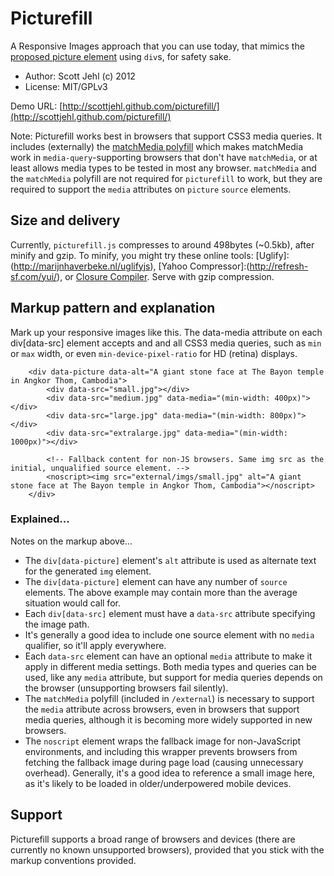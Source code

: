# Picturefill

A Responsive Images approach that you can use today, that mimics the [proposed picture element](http://www.w3.org/community/respimg/wiki/Picture_Element_Proposal) using `div`s, for safety sake.

* Author: Scott Jehl (c) 2012
* License: MIT/GPLv3

Demo URL: [http://scottjehl.github.com/picturefill/](http://scottjehl.github.com/picturefill/)

Note: Picturefill works best in browsers that support CSS3 media queries. It includes (externally) the [matchMedia polyfill](https://github.com/paulirish/matchMedia.js/) which makes matchMedia work in `media-query`-supporting browsers that don't have `matchMedia`, or at least allows media types to be tested in most any browser. `matchMedia` and the `matchMedia` polyfill are not required for `picturefill` to work, but they are required to support the `media` attributes on `picture` `source` elements.

## Size and delivery

Currently, `picturefill.js` compresses to around 498bytes (~0.5kb), after minify and gzip. To minify, you might try these online tools: [Uglify]:(http://marijnhaverbeke.nl/uglifyjs), [Yahoo Compressor]:(http://refresh-sf.com/yui/), or [Closure Compiler](http://closure-compiler.appspot.com/home). Serve with gzip compression.

## Markup pattern and explanation

Mark up your responsive images like this. The data-media attribute on each div[data-src] element accepts and and all CSS3 media queries, such as `min` or `max` width, or even `min-device-pixel-ratio` for HD (retina) displays. 

		<div data-picture data-alt="A giant stone face at The Bayon temple in Angkor Thom, Cambodia">
			<div data-src="small.jpg"></div>
			<div data-src="medium.jpg" data-media="(min-width: 400px)"></div>
			<div data-src="large.jpg" data-media="(min-width: 800px)"></div>
			<div data-src="extralarge.jpg" data-media="(min-width: 1000px)"></div>

			<!-- Fallback content for non-JS browsers. Same img src as the initial, unqualified source element. -->
			<noscript><img src="external/imgs/small.jpg" alt="A giant stone face at The Bayon temple in Angkor Thom, Cambodia"></noscript>
		</div>


### Explained...

Notes on the markup above...

* The `div[data-picture]` element's `alt` attribute is used as alternate text for the generated `img` element.
* The `div[data-picture]` element can have any number of `source` elements. The above example may contain more than the average situation would call for.
* Each `div[data-src]` element must have a `data-src` attribute specifying the image path. 
* It's generally a good idea to include one source element with no `media` qualifier, so it'll apply everywhere.
* Each `data-src` element can have an optional `media` attribute to make it apply in different media settings. Both media types and queries can be used, like any `media` attribute, but support for media queries depends on the browser (unsupporting browsers fail silently).
* The `matchMedia` polyfill (included in `/external`) is necessary to support the `media` attribute across browsers, even in browsers that support media queries, although it is becoming more widely supported in new browsers.
* The `noscript` element wraps the fallback image for non-JavaScript environments, and including this wrapper prevents browsers from fetching the fallback image during page load (causing unnecessary overhead). Generally, it's a good idea to reference a small image here, as it's likely to be loaded in older/underpowered mobile devices.


## Support

Picturefill supports a broad range of browsers and devices (there are currently no known unsupported browsers), provided that you stick with the markup conventions provided.

